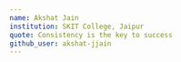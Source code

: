 ```yaml
---
name: Akshat Jain 
institution: SKIT College, Jaipur
quote: Consistency is the key to success
github_user: akshat-jjain
---
```

